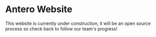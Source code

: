 # Antero Website

This website is currently under construction, it will be an open source process so check back to follow our team's progress!
